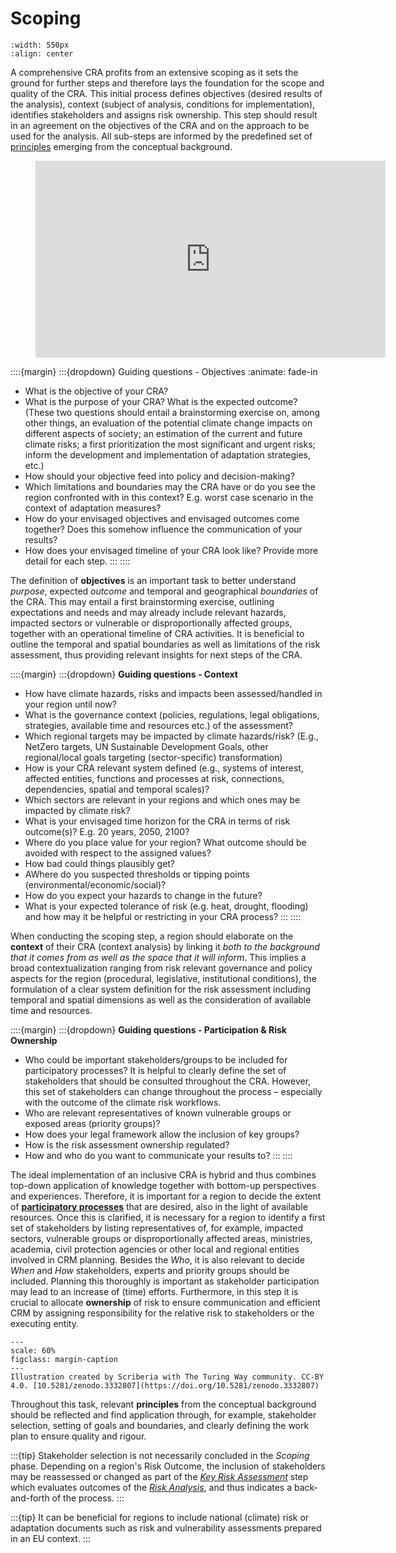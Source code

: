 # Scoping

```{figure} ../../images/framework/il_framework_ToolboxSteps_FigB_Scoping_ring.png
:width: 550px
:align: center
```

A comprehensive CRA profits from an extensive scoping as it sets the ground for further steps and therefore lays the foundation for the scope and quality of the CRA. This initial process defines objectives (desired results of the analysis), context (subject of analysis, conditions for implementation), identifies stakeholders and assigns risk ownership. This step should result in an agreement on the objectives of the CRA and on the approach to be used for the analysis. All sub-steps are informed by the predefined set of [principles](../beforeyoustart/principles) emerging from the conceptual background.

<figure class="align-center">
  <iframe width="560" height="315" src="https://www.youtube-nocookie.com/embed/3m4UHj14PLI?si=CsIA32rAI3MwmCJ8" title="YouTube video player" frameborder="0" allow="accelerometer; autoplay; clipboard-write; encrypted-media; gyroscope; picture-in-picture; web-share" referrerpolicy="strict-origin-when-cross-origin" allowfullscreen></iframe>
</figure>

::::{margin}
:::{dropdown} Guiding questions - Objectives
:animate: fade-in
- What is the objective of your CRA?
- What is the purpose of your CRA? What is the expected outcome? (These two questions should entail a brainstorming exercise on, among other things, an evaluation of the potential climate change impacts on different aspects of society; an estimation of the current and future climate risks; a first prioritization the most significant and urgent risks; inform the development and implementation of adaptation strategies, etc.)
- How should your objective feed into policy and decision-making?
- Which limitations and boundaries may the CRA have or do you see the region confronted with in this context? E.g. worst case scenario in the context of adaptation measures?
- How do your envisaged objectives and envisaged outcomes come together? Does this somehow influence the communication of your results?
- How does your envisaged timeline of your CRA look like? Provide more detail for each step.
:::
::::

The definition of **objectives** is an important task to better understand *purpose*, expected *outcome* and temporal and geographical *boundaries* of the CRA. This may entail a first brainstorming exercise, outlining expectations and needs and may already include relevant hazards, impacted sectors or vulnerable or disproportionally affected groups, together with an operational timeline of CRA activities. It is beneficial to outline the temporal and spatial boundaries as well as limitations of the risk assessment, thus providing relevant insights for next steps of the CRA.


::::{margin}
:::{dropdown} **Guiding questions - Context**
- How have climate hazards, risks and impacts been assessed/handled in your region until now?
- What is the governance context (policies, regulations, legal obligations, strategies, available time and resources etc.) of the assessment?
- Which regional targets may be impacted by climate hazards/risk? (E.g., NetZero targets, UN Sustainable Development Goals, other regional/local goals targeting (sector-specific) transformation)
- How is your CRA relevant system defined (e.g., systems of interest, affected entities, functions and processes at risk, connections, dependencies, spatial and temporal scales)?
- Which sectors are relevant in your regions and which ones may be impacted by climate risk?
- What is your envisaged time horizon for the CRA in terms of risk outcome(s)? E.g. 20 years, 2050, 2100?
- Where do you place value for your region? What outcome should be avoided with respect to the assigned values?
- How bad could things plausibly get?
- AWhere do you suspected thresholds or tipping points (environmental/economic/social)?
- How do you expect your hazards to change in the future?
- What is your expected tolerance of risk (e.g. heat, drought, flooding) and how may it be helpful or restricting in your CRA process?
:::
::::

When conducting the scoping step, a region should elaborate on the **context** of their CRA (context analysis) by linking it *both to the background that it comes from as well as the space that it will inform*. This implies a broad contextualization ranging from risk relevant governance and policy aspects for the region (procedural, legislative, institutional conditions), the formulation of a clear system definition for the risk assessment including temporal and spatial dimensions as well as the consideration of available time and resources.


::::{margin}
:::{dropdown} **Guiding questions - Participation & Risk Ownership**
- Who could be important stakeholders/groups to be included for participatory processes? It is helpful to clearly define the set of stakeholders that should be consulted throughout the CRA. However, this set of stakeholders can change throughout the process – especially with the outcome of the climate risk workflows.
- Who are relevant representatives of known vulnerable groups or exposed areas (priority groups)?
- How does your legal framework allow the inclusion of key groups?
- How is the risk assessment ownership regulated?
- How and who do you want to communicate your results to?
:::
::::

The ideal implementation of an inclusive CRA is hybrid and thus combines top-down application of knowledge together with bottom-up perspectives and experiences. Therefore, it is important for a region to decide the extent of [**participatory processes**](../beforeyoustart/participatory_processes) that are desired, also in the light of available resources. Once this is clarified, it is necessary for a region to identify a first set of stakeholders by listing representatives of, for example, impacted sectors, vulnerable groups or disproportionally affected areas, ministries, academia, civil protection agencies or other local and regional entities involved in CRM planning. Besides the *Who*, it is also relevant to decide *When* and *How* stakeholders, experts and priority groups should be included. Planning this thoroughly is important as stakeholder participation may lead to an increase of (time) efforts. Furthermore, in this step it is crucial to allocate **ownership** of risk to ensure communication and efficient CRM by assigning responsibility for the relative risk to stakeholders or the executing entity.

```{figure} ../../images/illustration/reusability_loop.jpg
---
scale: 60%
figclass: margin-caption
---
Illustration created by Scriberia with The Turing Way community. CC-BY 4.0. [10.5281/zenodo.3332807](https://doi.org/10.5281/zenodo.3332807)
```

Throughout this task, relevant **principles** from the conceptual background should be reflected and find application through, for example, stakeholder selection, setting of goals and boundaries, and clearly defining the work plan to ensure quality and rigour.

:::{tip}
Stakeholder selection is not necessarily concluded in the *Scoping* phase. Depending on a region's Risk Outcome, the inclusion of stakeholders may be reassessed or changed as part of the [*Key Risk Assessment*](../key_risks/key_risks_assessment) step which evaluates outcomes of the [*Risk Analysis*](../analysis/risk_analysis), and thus indicates a back-and-forth of the process.
:::

:::{tip}
It can be beneficial for regions to include national (climate) risk or adaptation documents such as risk and vulnerability assessments prepared in an EU context.
:::
